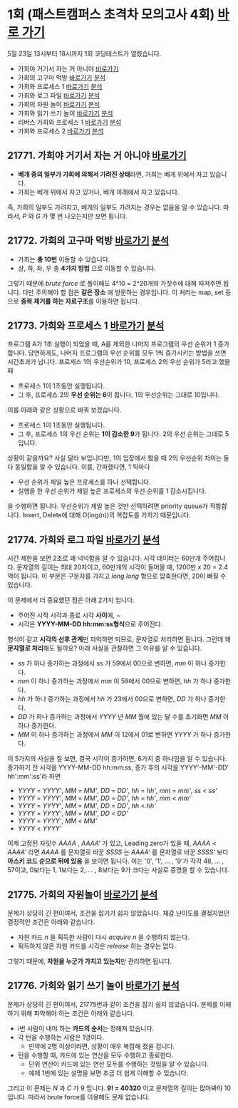 # 1회 (패스트캠퍼스 초격차 모의고사 4회) [바로 가기](https://www.acmicpc.net/contest/view/644) 
5월 23일 13시부터 18시까지 1회 코딩테스트가 열렸습니다.   

* 가희야 거기서 자는 거 아니야  [바로가기](https://www.acmicpc.net/problem/21771)
* 가희의 고구마 먹방  [바로가기](https://www.acmicpc.net/problem/21772) [분석](https://codingdog.tistory.com/529) 
* 가희와 프로세스 1  [바로가기](https://www.acmicpc.net/problem/21773) [분석](https://codingdog.tistory.com/537) 
* 가희와 로그 파일  [바로가기](https://www.acmicpc.net/problem/21774) [분석](https://codingdog.tistory.com/519) 
* 가희의 자원 놀이  [바로가기](https://www.acmicpc.net/problem/21775) [분석](https://codingdog.tistory.com/666) 
* 가희와 읽기 쓰기 놀이  [바로가기](https://www.acmicpc.net/problem/21776) [분석](https://codingdog.tistory.com/581) 
* 리버스 가희와 프로세스 1  [바로가기](https://www.acmicpc.net/problem/21777) [분석](https://codingdog.tistory.com/626) 
* 가희와 프로세스 2  [바로가기](https://www.acmicpc.net/problem/21778) [분석](https://codingdog.tistory.com/668) 


## 21771. 가희야 거기서 자는 거 아니야 [바로가기](https://www.acmicpc.net/problem/21771)  
* **베개 중의 일부가 가희에 의해서 가려진 상태**라면, 가희는 베게 위에서 자고 있습니다.  
* 가희는 베개 위에서 자고 있거나, 베개 아래에서 자고 있습니다.  

즉, 가희의 일부도 가려지고, 베개의 일부도 가려지는 경우는 없음을 알 수 있습니다. 따라서,  _P_ 와 _G_ 가 몇 번 나오는지만 보면 됩니다. 

## 21772. 가희의 고구마 먹방 [바로가기](https://www.acmicpc.net/problem/21772) [분석](https://codingdog.tistory.com/529)
* 가희는 **총 10번** 이동할 수 있습니다.
* 상, 하, 좌, 우 총 **4가지 방법** 으로 이동할 수 있습니다.

그렇기 때문에 _brute force_ 로 풀이해도 4^10 = 2^20개의 가짓수에 대해 따져주면 됩니다. 다만 주의해야 할 점은 **같은 장소** 에 방문하는 경우입니다. 이 처리는 map, set 등으로 **중복 제거를 하는 자료구조**를 이용하면 됩니다.

## 21773. 가희와 프로세스 1 [바로가기](https://www.acmicpc.net/problem/21773) [분석](https://codingdog.tistory.com/537)
프로그램 A가 1초 실행이 되었을 때, A를 제외한 나머지 프로그램의 우선 순위가 1 증가합니다. 당연하게도, 나머지 프로그램의 우선 순위를 모두 1씩 증가시키는 방법을 쓰면 시간초과가 납니다. 프로세스 1의 우선순위가 10, 프로세스 2의 우선 순위가 5라고 했을 때
* 프로세스 1이 1초동안 실행됩니다.
* 그 후, 프로세스 2의 **우선 순위는 6**이 됩니다. 1의 우선순위는 그대로 10입니다.

이를 아래와 같은 상황으로 바꿔 보겠습니다.
* 프로세스 1이 1초동안 실행됩니다.
* 그 후, 프로세스 1의 우선 순위는 **1이 감소한 9**가 됩니다. 2의 우선 순위는 그대로 5입니다.

상황이 같을까요? 사실 달라 보입니다만, 1의 입장에서 봤을 때 2의 우선순위 차이는 둘 다 동일함을 알 수 있습니다. 이를, 간파했다면, 1 틱마다
* 우선 순위가 제일 높은 프로세스를 하나 선택합니다.
* 실행을 한 우선 순위가 제일 높은 프로세스의 우선 순위를 1 감소시킵니다.

을 수행하면 됩니다. 우선순위가 제일 높은 것만 선택하려면 priority queue가 적합합니다. Insert, Delete에 대해 O(log(n))의 복잡도를 가지기 때문입니다.

## 21774. 가희와 로그 파일 [바로가기](https://www.acmicpc.net/problem/21774)  [분석](https://codingdog.tistory.com/519)
시간 제한을 보면 2초로 꽤 넉넉함을 알 수 있습니다. 시각 데이터는 60만개 주어집니다.  문자열의 길이는 최대 20자이고, 60만개의 시각이 들어올 때, 1200만 x 20 = 2.4억이 됩니다.  이 부분은 구분자를 가지고 _long long_ 형으로 압축한다면, 20이 빠질 수 있습니다.  
  
이 문제에서 더 중요했던 점은 아래 2가지 입니다.  
* 주어진 시작 시각과 종료 시각 **사이**에, ~
* 시각은 **YYYY-MM-DD hh:mm:ss형식**으로 주어진다.
  
형식이 같고 **시각의 선후 관계**만 파악하면 되므로, 문자열로 처리하면 됩니다. 그런데 왜 **문자열로 처리**해도 될까요? 아래 사실을 관찰하면 그 이유를 알 수 있습니다.
* _ss_ 가 하나 증가하는 과정에서 _ss_ 가 59에서 00으로 변하면, _mm_ 이 하나 증가한다.
* _mm_ 이 하나 증가하는 과정에서 _mm_ 이 59에서 00으로 변하면, _hh_ 가 하나 증가한다.
* _hh_ 가 하나 증가하는 과정에서 _hh_ 가 23에서 00으로 변하면, _DD_ 가 하나 증가한다.
* _DD_ 가 하나 증가하는 과정에서 _YYYY_ 년 _MM_ 월에 있는 달 수를 초기화면 _MM_ 이 하나 증가한다.
* _MM_ 이 하나 증가하는 과정에서 _MM_ 이 12에서 01로 변하면 _YYYY_ 가 하나 증가한다.

이 5가지의 사실을 잘 보면, 결국 시각이 증가하면, 6가지 중 하나임을 알 수 있습니다. 증가하기 전 시각을 YYYY-MM-DD hh:mm:ss, 증가 후의 시각을 YYYY'-MM'-DD' hh':mm':ss'라 하면
* _YYYY_ = _YYYY'_, _MM_ = _MM'_, _DD_ = _DD'_, _hh_ = _hh'_, _mm_ = _mm'_, _ss_ < _ss'_
* _YYYY_ = _YYYY'_, _MM_ = _MM'_, _DD_ = _DD'_, _hh_ = _hh'_, _mm_ < _mm'_
* _YYYY_ = _YYYY'_, _MM_ = _MM'_, _DD_ = _DD'_, _hh_ < _hh'_
* _YYYY_ = _YYYY'_, _MM_ = _MM'_, _DD_ < _DD'_
* _YYYY_ = _YYYY'_, _MM_ < _MM'_
* _YYYY_ < _YYYY'_

이제 고정된 자릿수 _AAAA_ , _AAAA'_ 가 있고, Leading zero가 있을 때, _AAAA_ < _AAAA'_ 라면 _AAAA_ 를 문자열로 바꾼 _SSSS_ 는 _AAAA'_ 를 문자열로 바꾼 _SSSS'_ 보다 **아스키 코드 순으로 뒤에 있음** 을 보이면 됩니다.
이는 '0', '1', ... , '9'가 각각 48, ... , 57이고, 0보다는 1, 1보다는 2, ... , 8보다는 9가 크다는 사실로 증명을 할 수 있습니다.

## 21775. 가희의 자원놀이 [바로가기](https://www.acmicpc.net/problem/21775)  [분석](https://codingdog.tistory.com/666)
문제가 상당히 긴 편이여서, 조건을 잡기가 쉽지 않았습니다.  체감 난이도를 결정지었던 결정적인 조건은 아래와 같습니다.
 
* 자원 카드  _n_ 을 획득한 사람이 다시 _acquire  n_ 을 수행하지 않는다.
* 획득하지 않은 자원 카드를 시각은 _release_ 하는 경우는 없다.
  
그렇기 때문에, **자원을 누군가 가지고 있는지**만 관리하면 됩니다. 

## 21776. 가희와 읽기 쓰기 놀이 [바로가기](https://www.acmicpc.net/problem/21776)  [분석](https://codingdog.tistory.com/581) 
문제가 상당히 긴 편이여서, 21775번과 같이 조건을 잡기 쉽지 않았습니다. 문제를 이해하기 위해 파악해야 하는 조건은 아래와 같습니다. 
* i번 사람이 내야 하는 **카드의 순서**는 정해져 있습니다.
* 각 턴을 수행하는 사람은 1명이다.
  * 만약에 2명 이상이라면, 상황이 매우 복잡해 졌을 겁니다.
* 턴을 수행할 때, 카드에 있는 연산을 모두 수행하고 종료한다.
  * 단위 연산이 카드에 있는 연산 모두를 수행하는 것임을 알 수 있습니다.
  * 예제 1번에 있는 설명을 보면 조금 더 쉽게 이해할 수 있습니다.
  
그리고 이 문제는 _N_ 과 _C_ 가 9 입니다. **9! = 40320** 이고 문자열의 길이는 많아봐야 10입니다. 따라서 brute force를 이용해도 문제 없습니다. 
